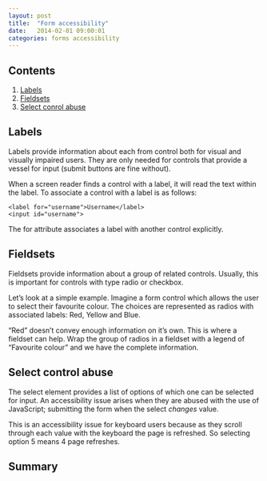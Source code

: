 ```yaml
---
layout: post
title:  "Form accessibility"
date:   2014-02-01 09:00:01
categories: forms accessibility
---
```


## Contents

1. [Labels](#labels)
2. [Fieldsets](#fieldsets)
3. [Select conrol abuse](#selectControlAbuse)


<a name="labels"></a>
## Labels

Labels provide information about each from control both for visual and visually impaired users. They are only needed for controls that provide a vessel for input (submit buttons are fine without).

When a screen reader finds a control with a label, it will read the text within the label. To associate a control with a label is as follows:

	<label for="username">Username</label>
	<input id="username">

The for attribute associates a label with another control explicitly.

<a name="fieldsets"></a>
## Fieldsets

Fieldsets provide information about a group of related controls. Usually, this is important for controls with type radio or checkbox.

Let’s look at a simple example. Imagine a form control which allows the user to select their favourite colour. The choices are represented as radios with associated labels: Red, Yellow and Blue.

“Red” doesn’t convey enough information on it’s own. This is where a fieldset can help. Wrap the group of radios in a fieldset with a legend of “Favourite colour” and we have the complete information.

## Select control abuse

The select element provides a list of options of which one can be selected for input. An accessibility issue arises when they are abused with the use of JavaScript; submitting the form when the select *changes* value.

This is an accessibility issue for keyboard users because as they scroll through each value with the keyboard the page is refreshed. So selecting option 5 means 4 page refreshes.

## Summary